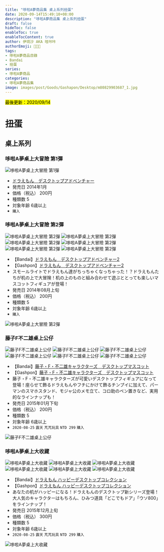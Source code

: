 ```yaml
---
title: "哆啦A夢商品集 桌上系列扭蛋"
date: 2020-09-14T15:49:10+08:00
description: "哆啦A夢商品集 桌上系列扭蛋"
draft: false
hideToc: false
enableToc: true
enableTocContent: true
author: 伊琉沙 AKA 哇咔咔
authorEmoji: 👩🏿‍🚀
tags: 
- 哆啦A夢商品目錄
- Bandai
- 扭蛋
series:
- 哆啦A夢商品
categories:
- 哆啦A夢商品集
image: images/post/Goods/Gashapon/Desktop/m80829903687_1.jpg
---
```

<mark>最後更新：2020/09/14</mark>

# 扭蛋
## 桌上系列
### 哆啦A夢桌上大冒險 第1彈
![哆啦A夢桌上大冒險 第1彈](/images/post/Goods/Gashapon/Desktop/m80829903687_1.jpg)
+ [ドラえもん　デスクトップアドベンチャー](#哆啦A夢桌上大冒險-第1彈)
+ 発売日 2014年1月
+ 価格（税込） 200円
+ 種類数 5
+ 対象年齢 6歳以上
+ `購入`

### 哆啦A夢桌上大冒險 第2彈
![哆啦A夢桌上大冒險 第2彈](/images/post/Goods/Gashapon/Desktop/1000091012_1.jpg)
![哆啦A夢桌上大冒險 第2彈](/images/post/Goods/Gashapon/Desktop/1000091012_2.jpg)
![哆啦A夢桌上大冒險 第2彈](/images/post/Goods/Gashapon/Desktop/1000091012_3.jpg)
![哆啦A夢桌上大冒險 第2彈](/images/post/Goods/Gashapon/Desktop/1000091012_4.jpg)
![哆啦A夢桌上大冒險 第2彈](/images/post/Goods/Gashapon/Desktop/1000091012_5.jpg)
![哆啦A夢桌上大冒險 第2彈](/images/post/Goods/Gashapon/Desktop/1000091012_6.jpg)
+ 【Bandai】[ドラえもん　デスクトップアドベンチャー2](https://www.bandai.co.jp/catalog/item.php?jan_cd=4543112900395000)
+ 【Gashpon】[ドラえもん　デスクトップアドベンチャー2](https://gashapon.jp/products/detail.html?jan_code=4543112900395000)
+ スモールライトでドラえもん達がちっちゃくなっちゃった！？ドラえもんたちが机の上で大冒険！机の上のものと組み合わせて遊ぶととっても楽しいマスコットフィギュアが登場！
+ 発売日 2014年08月上旬
+ 価格（税込） 200円
+ 種類数 5
+ 対象年齢 6歳以上
+ `購入`

![哆啦A夢桌上大冒險 第2彈](/images/post/Goods/Gashapon/Desktop/1000091012_0.jpg)

### 藤子F不二雄桌上公仔
![藤子F不二雄桌上公仔](/images/post/Goods/Gashapon/Desktop/1000095400_1.jpg)
![藤子F不二雄桌上公仔](/images/post/Goods/Gashapon/Desktop/1000095400_2.jpg)
![藤子F不二雄桌上公仔](/images/post/Goods/Gashapon/Desktop/1000095400_3.jpg)
![藤子F不二雄桌上公仔](/images/post/Goods/Gashapon/Desktop/1000095400_4.jpg)
![藤子F不二雄桌上公仔](/images/post/Goods/Gashapon/Desktop/1000095400_5.jpg)
![藤子F不二雄桌上公仔](/images/post/Goods/Gashapon/Desktop/1000095400_6.jpg)
+ 【Bandai】[藤子・F・不二雄キャラクターズ　デスクトップマスコット](https://www.bandai.co.jp/catalog/item.php?jan_cd=4543112940964000)
+ 【Gashpon】[藤子・F・不二雄キャラクターズ　デスクトップマスコット](https://gashapon.jp/products/detail.html?jan_code=4543112940964000)
+ 藤子・F・不二雄キャラクターズが可愛いデスクトップフィギュアになって登場！座らせて飾るドラえもんやフチにかけて飾るチンプイに加えて、パーマンのスマホスタンド、モジャ公のメモ立て、コロ助のペン置きなど、実用的なラインナップも！
+ 発売日 2015年01月下旬
+ 価格（税込） 200円
+ 種類数 5
+ 対象年齢 6歳以上
+ `2020-08-25` `露天` `芃芃玩具` `NTD 299` `購入`

![藤子F不二雄桌上公仔](/images/post/Goods/Gashapon/Desktop/1000095400_0.jpg)

### 哆啦A夢桌上大收藏
![哆啦A夢桌上大收藏](/images/post/Goods/Gashapon/1000101343_1.jpg)
![哆啦A夢桌上大收藏](/images/post/Goods/Gashapon/1000101343_2.jpg)
![哆啦A夢桌上大收藏](/images/post/Goods/Gashapon/1000101343_3.jpg)
![哆啦A夢桌上大收藏](/images/post/Goods/Gashapon/1000101343_4.jpg)
![哆啦A夢桌上大收藏](/images/post/Goods/Gashapon/1000101343_5.jpg)
![哆啦A夢桌上大收藏](/images/post/Goods/Gashapon/1000101343_6.jpg)
+ 【Bandai】[ドラえもん ハッピーデスクトップコレクション](https://www.bandai.co.jp/catalog/item.php?jan_cd=4549660028536000)
+ 【Gashpon】[ドラえもん ハッピーデスクトップコレクション](https://gashapon.jp/products/detail.html?jan_code=4549660028536000)
+ あなたの机がハッピーになる！ドラえもんのデスクトップ新シリーズ登場！大人気のキャラクターはもちろん、ひみつ道具「どこでもドア」「ウソ800」をラインナップ！
+ 発売日 2015年12月上旬
+ 価格（税込） 300円
+ 種類数 5
+ 対象年齢 6歳以上
+ `2020-08-25` `露天` `芃芃玩具` `NTD 299` `購入`

![哆啦A夢桌上大收藏](/images/post/Goods/Gashapon/1000101343_0.jpg)
